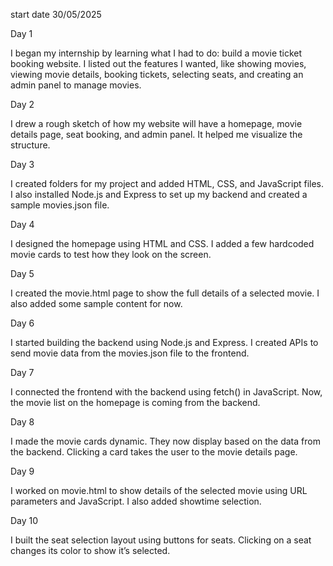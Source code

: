 start date 30/05/2025

Day 1

I began my internship by learning what I had to do: build a movie ticket booking website. I listed out the features I wanted, like showing movies, viewing movie details, booking tickets, selecting seats, and creating an admin panel to manage movies.

Day 2

I drew a rough sketch of how my website will have a homepage, movie details page, seat booking, and admin panel. It helped me visualize the structure.

Day 3

I created folders for my project and added HTML, CSS, and JavaScript files. I also installed Node.js and Express to set up my backend and created a sample movies.json file.

Day 4

I designed the homepage using HTML and CSS. I added a few hardcoded movie cards to test how they look on the screen.

Day 5

I created the movie.html page to show the full details of a selected movie. I also added some sample content for now.

Day 6

I started building the backend using Node.js and Express. I created APIs to send movie data from the movies.json file to the frontend.

Day 7

I connected the frontend with the backend using fetch() in JavaScript. Now, the movie list on the homepage is coming from the backend.

Day 8

I made the movie cards dynamic. They now display based on the data from the backend. Clicking a card takes the user to the movie details page.

Day 9

I worked on movie.html to show details of the selected movie using URL parameters and JavaScript. I also added showtime selection.

Day 10

I built the seat selection layout using buttons for seats. Clicking on a seat changes its color to show it’s selected.
